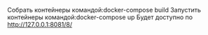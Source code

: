 Собрать контейнеры командой:docker-compose build
Запустить контейнеры командой:docker-compose up
Будет доступно по http://127.0.0.1:8081/8/
